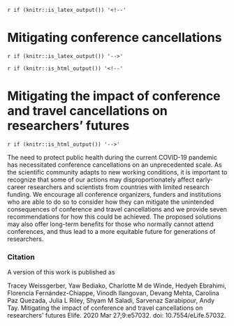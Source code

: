 
`r if (knitr::is_latex_output()) '<!--'`
# Mitigating conference cancellations
`r if (knitr::is_latex_output()) '-->'`

`r if (knitr::is_html_output()) '<!--'`
# Mitigating the impact of conference and travel cancellations on researchers’ futures
`r if (knitr::is_html_output()) '-->'`

The need to protect public health during the current COVID-19 pandemic has necessitated conference cancellations on an unprecedented scale. As the scientific community adapts to new working conditions, it is important to recognize that some of our actions may disproportionately affect early-career researchers and scientists from countries with limited research funding. We encourage all conference organizers, funders and institutions who are able to do so to consider how they can mitigate the unintended consequences of conference and travel cancellations and we provide seven recommendations for how this could be achieved. The proposed solutions may also offer long-term benefits for those who normally cannot attend conferences, and thus lead to a more equitable future for generations of researchers.


### Citation

A version of this work is published as

Tracey Weissgerber, Yaw Bediako, Charlotte M de Winde, Hedyeh Ebrahimi, Florencia Fernández-Chiappe, Vinodh Ilangovan, Devang Mehta, Carolina Paz Quezada, Julia L Riley, Shyam M Saladi, Sarvenaz Sarabipour, Andy Tay. Mitigating the impact of conference and travel cancellations on researchers' futures Elife. 2020 Mar 27;9:e57032. doi: 10.7554/eLife.57032.
